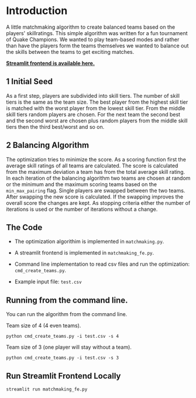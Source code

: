 # Introduction
A little matchmaking algorithm to create balanced teams based on the players' 
skillratings. This simple algorithm was written for a fun tournament of Quake
Champions. We wanted to play team-based modes and rather than have the players
form the teams themselves we wanted to balance out the skills between the teams
to get exciting matches.

[**Streamlit frontend is available here.**](https://matchmaking.streamlit.app/)

## 1 Initial Seed

As a first step, players are subdivided into skill tiers. The number of
skill tiers is the same as the team size.
The best player from the highest skill tier is matched with the worst 
player from the lowest skill tier. From the middle skill tiers random 
players are chosen. For the next team the second best and 
the second worst are chosen plus random players from the middle skill tiers
then the third best/worst and so on. 

## 2 Balancing Algorithm

The optimization tries to minimize the score. As a scoring function first
the average skill ratings of all teams are calculated. The score is 
calculated from the maximum deviation a team has from the total average
skill rating.
In each iteration of the balancing algorithm two teams are chosen at 
random or the minimum and the maximum scoring teams based on the 
`min_max_pairing` flag. Single players are swapped between the two teams. 
After swapping the new score is calculated. If the swapping improves the 
overall score the changes are kept.
As stopping criteria either the number of iterations is used or the number
of iterations without a change.


## The Code

- The optimization algorithim is implemented in `matchmaking.py`.

- A streamlit frontend is implemented in `matchmaking_fe.py`.

- Command line implementation to read csv files and run the optimization: 
`cmd_create_teams.py`.

- Example input file: `test.csv`


## Running from the command line.

You can run the algorithm from the command line.

Team size of 4 (4 even teams).
```
python cmd_create_teams.py -i test.csv -s 4
```
Team size of 3 (one player will stay without a team).
```
python cmd_create_teams.py -i test.csv -s 3
```

## Run Streamlit Frontend Locally

```
streamlit run matchmaking_fe.py
```